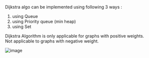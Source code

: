 Dijkstra algo can be implemented using following 3 ways :   
1. using Queue  
2. using Priority queue (min heap)  
3. using Set
  
  
Dijkstra Algorithm is only applicable for graphs with positive weights.  
Not applicable to graphs with negative weight.  
  
![image](https://github.com/user-attachments/assets/e5fb57ce-8587-4ca7-b838-234b3e2ba0ba)
